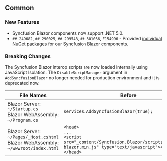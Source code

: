 ##  Common

###    New Features

- Syncfusion Blazor components now support .NET 5.0.
- `## 249682`, `## 290025`, `## 299543`, `## 301036`, `F154996` - Provided [individual NuGet packages](https://blazor.syncfusion.com/documentation/nuget-packages/) for our Syncfusion Blazor components.

###    Breaking Changes

The Syncfusion Blazor interop scripts are now loaded internally using JavaScript Isolation. The `DisableScriptManager` argument in `AddSyncfusionBlazor` no longer needed for production environment and it is deprecated now.

|File Names|Before|Now|
|-------|-------|-------|
|Blazor Server: `~/Startup.cs` <br> Blazor WebAssembly: `~/Program.cs`|`services.AddSyncfusionBlazor(true);`|// DisableScriptManager argument is deprecated <br> `services.AddSyncfusionBlazor();`|
|Blazor Server: `~/Pages/_Host.cshtml` <br> Blazor WebAssembly: `~/wwwroot/index.html`|`<head>`<br>`...`<br>`<script src="_content/Syncfusion.Blazor/scripts/syncfusion-blazor.min.js" type="text/javascript"></script>`<br>`</head>`|// The manual script or CDN script reference not required.<br>`<head>`<br>`...`<br>`</head>`|

